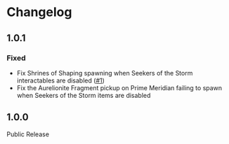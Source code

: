 # Changelog

## 1.0.1

### Fixed

* Fix Shrines of Shaping spawning when Seekers of the Storm interactables are disabled ([#1](https://github.com/Priscillalala/ExpansionManager/issues/1))
* Fix the Aurelionite Fragment pickup on Prime Meridian failing to spawn when Seekers of the Storm items are disabled

## 1.0.0

Public Release